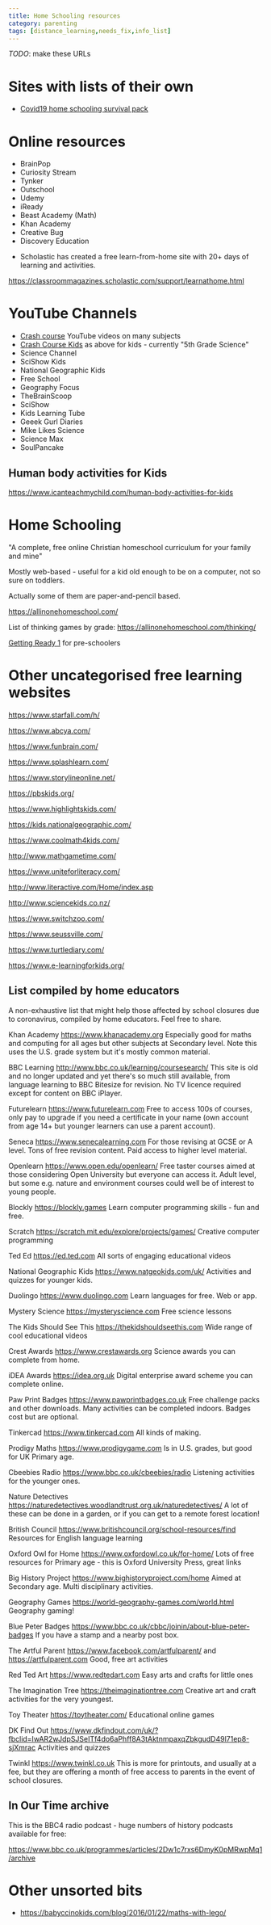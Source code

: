 ```yaml
---
title: Home Schooling resources
category: parenting
tags: [distance_learning,needs_fix,info_list]
---
```


_TODO_: make these URLs

# Sites with lists of their own

* [Covid19 home schooling survival pack](http://www.a4dbl.co.uk/covid19/index.html)


# Online resources

- BrainPop
- Curiosity Stream
- Tynker
- Outschool
- Udemy
- iReady
- Beast Academy (Math)
- Khan Academy
- Creative Bug
- Discovery Education

* Scholastic has created a free learn-from-home site with 20+ days of learning and activities.

https://classroommagazines.scholastic.com/support/learnathome.html

# YouTube Channels

- [Crash course](https://thecrashcourse.com) YouTube videos on many subjects
- [Crash Course Kids](https://www.youtube.com/user/crashcoursekids) as above for kids - currently "5th Grade Science"
- Science Channel
- SciShow Kids
- National  Geographic Kids
- Free School
- Geography Focus
- TheBrainScoop
- SciShow
- Kids Learning Tube
- Geeek Gurl Diaries
- Mike Likes Science
- Science Max
- SoulPancake

## Human body activities for Kids

https://www.icanteachmychild.com/human-body-activities-for-kids


# Home Schooling

"A complete, free online Christian homeschool curriculum for your family and mine"

Mostly web-based - useful for a kid old enough to be on a computer, not so sure on toddlers.

Actually some of them are paper-and-pencil based.

https://allinonehomeschool.com/

List of thinking games by grade: https://allinonehomeschool.com/thinking/

[Getting Ready 1](https://allinonehomeschool.com/getting-ready-1/) for pre-schoolers

# Other uncategorised free learning websites 


https://www.starfall.com/h/

https://www.abcya.com/

https://www.funbrain.com/

https://www.splashlearn.com/

https://www.storylineonline.net/

https://pbskids.org/

https://www.highlightskids.com/

https://kids.nationalgeographic.com/

https://www.coolmath4kids.com/

http://www.mathgametime.com/

https://www.uniteforliteracy.com/

http://www.literactive.com/Home/index.asp

http://www.sciencekids.co.nz/

https://www.switchzoo.com/

https://www.seussville.com/

https://www.turtlediary.com/

https://www.e-learningforkids.org/

## List compiled by home educators

A non-exhaustive list that might help those affected by school closures due to coronavirus, compiled by home educators. 
Feel free to share.

Khan Academy
https://www.khanacademy.org
Especially good for maths and computing for all ages but other subjects at Secondary level. Note this uses the U.S. grade system but it's mostly common material.

BBC Learning
http://www.bbc.co.uk/learning/coursesearch/
This site is old and no longer updated and yet there's so much still available, from language learning to BBC Bitesize for revision. No TV licence required except for content on BBC iPlayer.

Futurelearn
https://www.futurelearn.com
Free to access 100s of courses, only pay to upgrade if you need a certificate in your name (own account from age 14+ but younger learners can use a parent account).

Seneca
https://www.senecalearning.com
For those revising at GCSE or A level. Tons of free revision content. Paid access to higher level material.

Openlearn
https://www.open.edu/openlearn/
Free taster courses aimed at those considering Open University but everyone can access it. Adult level, but some e.g. nature and environment courses could well be of interest to young people.

Blockly
https://blockly.games
Learn computer programming skills - fun and free.

Scratch
https://scratch.mit.edu/explore/projects/games/
Creative computer programming

Ted Ed
https://ed.ted.com
All sorts of engaging educational videos

National Geographic Kids
https://www.natgeokids.com/uk/
Activities and quizzes for younger kids.

Duolingo
https://www.duolingo.com
Learn languages for free. Web or app.

Mystery Science
https://mysteryscience.com
Free science lessons

The Kids Should See This
https://thekidshouldseethis.com
Wide range of cool educational videos


Crest Awards
https://www.crestawards.org
Science awards you can complete from home.

iDEA Awards
https://idea.org.uk
Digital enterprise award scheme you can complete online.

Paw Print Badges
https://www.pawprintbadges.co.uk
Free challenge packs and other downloads. Many activities can be completed indoors. Badges cost but are optional.

Tinkercad
https://www.tinkercad.com
All kinds of making.

Prodigy Maths
https://www.prodigygame.com
Is in U.S. grades, but good for UK Primary age.

Cbeebies Radio
https://www.bbc.co.uk/cbeebies/radio
Listening activities for the younger ones.

Nature Detectives
https://naturedetectives.woodlandtrust.org.uk/naturedetectives/
A lot of these can be done in a garden, or if you can get to a remote forest location!

British Council
https://www.britishcouncil.org/school-resources/find
Resources for English language learning

Oxford Owl for Home
https://www.oxfordowl.co.uk/for-home/
Lots of free resources for Primary age - this is Oxford University Press, great links

Big History Project
https://www.bighistoryproject.com/home
Aimed at Secondary age. Multi disciplinary activities.

Geography Games
https://world-geography-games.com/world.html
Geography gaming!

Blue Peter Badges
https://www.bbc.co.uk/cbbc/joinin/about-blue-peter-badges
If you have a stamp and a nearby post box.

The Artful Parent
https://www.facebook.com/artfulparent/ and https://artfulparent.com 
Good, free art activities 

Red Ted Art
https://www.redtedart.com
Easy arts and crafts for little ones

The Imagination Tree
https://theimaginationtree.com
Creative art and craft activities for the very youngest.

Toy Theater
https://toytheater.com/
Educational online games

DK Find Out
https://www.dkfindout.com/uk/?fbclid=IwAR2wJdpSJSeITf4do6aPhff8A3tAktnmpaxqZbkgudD49l71ep8-sjXmrac
Activities and quizzes

Twinkl
https://www.twinkl.co.uk
This is more for printouts, and usually at a fee, but they are offering a month of free access to parents in the event of school closures.

## In Our Time archive

This is the BBC4 radio podcast - huge numbers of history podcasts available for free:

https://www.bbc.co.uk/programmes/articles/2Dw1c7rxs6DmyK0pMRwpMq1/archive

# Other unsorted bits

* https://babyccinokids.com/blog/2016/01/22/maths-with-lego/
